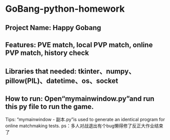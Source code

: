 # GoBang-python-homework
Project Name:
Happy Gobang
---------------------
Features: 
PVE match, local PVP match, online PVP match, history check
---------------------
Libraries that needed:
tkinter、numpy、pillow(PIL)、datetime、os、socket
---------------------
How to run:
Open“mymainwindow.py”and run this py file to run the game.
---------------------
Tips:
“mymainwindow - 副本.py”is used to generate an identical program for online matchmaking tests.
ps：多人对战退出有个bug懒得修了反正大作业结束了
